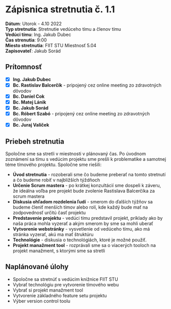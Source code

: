 # Zápisnica stretnutia č. 1.1

**Dátum**: Utorok - 4.10 2022  
**Typ stretnutia**: Stretnutie vedúceho tímu a členov tímu  
**Vedúci tímu**: Ing. Jakub Dubec  
**Čas strenutia**: 9:00  
**Miesto stretnutia**: FIIT STU Miestnosť 5.04  
**Zapisovateľ**: Jakub Sorád

## Prítomnosť

- [x] **Ing. Jakub Dubec**
- [x] **Bc. Rastislav Balcerčík** - pripojený cez online meeting zo zdravotných dôvodov
- [x] **Bc. Daniel Cok**
- [x] **Bc. Matej Lánik**
- [x] **Bc. Jakub Sorád**
- [x] **Bc. Róbert Szabó** - pripojený cez online meeting zo zdravotných dôvodov
- [x] **Bc. Juraj Valiček**

## Priebeh stretnutia

Spoločne sme sa stretli v miestnosti v plánovaný čas. Po úvodnom zoznámení sa tímu s vedúcim projektu sme prešli k problematike a samotnej téme tímového projektu. Spoločne sme riešili:

- **Úvod stretnutia** - rozoberali sme čo budeme preberať na tomto stretnutí a čo budeme robiť v najbližších týždňoch
- **Určenie Scrum mastera** - po krátkej konzultácií sme dospeli k záveru, že ideálna voľba pre projekt bude zvolenie Rastislava Balcerčíka za scrum mastera
- **Diskusia ohľadom rozdelenia ľudí** - smerom do ďalších týžňov sa budeme členiť menších tímov alebo rolí, kde každý bude mať na zodpovednosť určitú časť projektu
- **Predstavenie projektu** - vedúci tímu predstavil projekt, príklady ako by naša práca mohla vyzerať a akým smerom by sme sa mohli uberať
- **Vytvorenie webstránky** - vysvetlenie od vedúceho tímu, ako má stránka vyzerať, akú ma mať štruktúru
- **Technológie** - diskusia o technológiách, ktoré je možné použiť.
- **Projekt manažment tool** - rozprávali sme sa o viacerých tooloch na projekt manažment, s ktorými sme sa stretli

## Naplánované úlohy

- Spoločne sa stretnúť s vedúcim knižnice FIIT STU
- Vybrať technológiu pre vytvorenie tímového webu
- Vybrať si projekt manažment tool
- Vytvorenie základného feature setu projektu
- Výber version control toolu